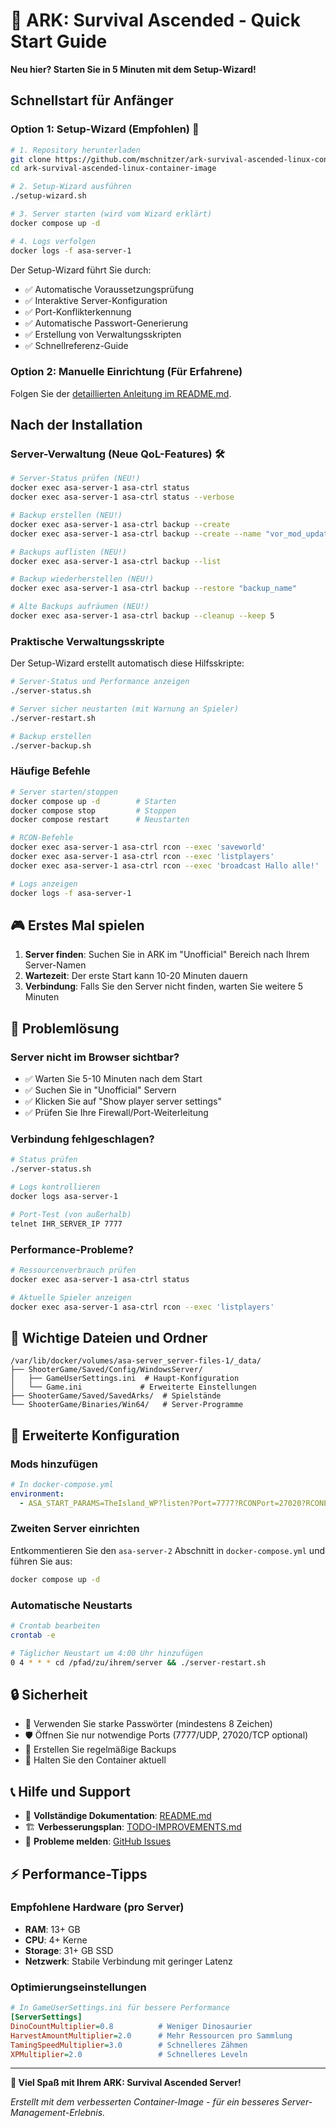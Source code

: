 # 🚀 ARK: Survival Ascended - Quick Start Guide

**Neu hier? Starten Sie in 5 Minuten mit dem Setup-Wizard!**

## Schnellstart für Anfänger

### Option 1: Setup-Wizard (Empfohlen) 🎯

```bash
# 1. Repository herunterladen
git clone https://github.com/mschnitzer/ark-survival-ascended-linux-container-image.git
cd ark-survival-ascended-linux-container-image

# 2. Setup-Wizard ausführen
./setup-wizard.sh

# 3. Server starten (wird vom Wizard erklärt)
docker compose up -d

# 4. Logs verfolgen
docker logs -f asa-server-1
```

Der Setup-Wizard führt Sie durch:
- ✅ Automatische Voraussetzungsprüfung
- ✅ Interaktive Server-Konfiguration
- ✅ Port-Konflikterkennung
- ✅ Automatische Passwort-Generierung
- ✅ Erstellung von Verwaltungsskripten
- ✅ Schnellreferenz-Guide

### Option 2: Manuelle Einrichtung (Für Erfahrene)

Folgen Sie der [detaillierten Anleitung im README.md](./README.md).

## Nach der Installation

### Server-Verwaltung (Neue QoL-Features) 🛠️

```bash
# Server-Status prüfen (NEU!)
docker exec asa-server-1 asa-ctrl status
docker exec asa-server-1 asa-ctrl status --verbose

# Backup erstellen (NEU!)
docker exec asa-server-1 asa-ctrl backup --create
docker exec asa-server-1 asa-ctrl backup --create --name "vor_mod_update"

# Backups auflisten (NEU!)
docker exec asa-server-1 asa-ctrl backup --list

# Backup wiederherstellen (NEU!)
docker exec asa-server-1 asa-ctrl backup --restore "backup_name"

# Alte Backups aufräumen (NEU!)
docker exec asa-server-1 asa-ctrl backup --cleanup --keep 5
```

### Praktische Verwaltungsskripte

Der Setup-Wizard erstellt automatisch diese Hilfsskripte:

```bash
# Server-Status und Performance anzeigen
./server-status.sh

# Server sicher neustarten (mit Warnung an Spieler)
./server-restart.sh

# Backup erstellen
./server-backup.sh
```

### Häufige Befehle

```bash
# Server starten/stoppen
docker compose up -d        # Starten
docker compose stop         # Stoppen
docker compose restart      # Neustarten

# RCON-Befehle
docker exec asa-server-1 asa-ctrl rcon --exec 'saveworld'
docker exec asa-server-1 asa-ctrl rcon --exec 'listplayers'
docker exec asa-server-1 asa-ctrl rcon --exec 'broadcast Hallo alle!'

# Logs anzeigen
docker logs -f asa-server-1
```

## 🎮 Erstes Mal spielen

1. **Server finden**: Suchen Sie in ARK im "Unofficial" Bereich nach Ihrem Server-Namen
2. **Wartezeit**: Der erste Start kann 10-20 Minuten dauern
3. **Verbindung**: Falls Sie den Server nicht finden, warten Sie weitere 5 Minuten

## 🚨 Problemlösung

### Server nicht im Browser sichtbar?
- ✅ Warten Sie 5-10 Minuten nach dem Start
- ✅ Suchen Sie in "Unofficial" Servern
- ✅ Klicken Sie auf "Show player server settings"
- ✅ Prüfen Sie Ihre Firewall/Port-Weiterleitung

### Verbindung fehlgeschlagen?
```bash
# Status prüfen
./server-status.sh

# Logs kontrollieren
docker logs asa-server-1

# Port-Test (von außerhalb)
telnet IHR_SERVER_IP 7777
```

### Performance-Probleme?
```bash
# Ressourcenverbrauch prüfen
docker exec asa-server-1 asa-ctrl status

# Aktuelle Spieler anzeigen
docker exec asa-server-1 asa-ctrl rcon --exec 'listplayers'
```

## 📁 Wichtige Dateien und Ordner

```
/var/lib/docker/volumes/asa-server_server-files-1/_data/
├── ShooterGame/Saved/Config/WindowsServer/
│   ├── GameUserSettings.ini  # Haupt-Konfiguration
│   └── Game.ini             # Erweiterte Einstellungen
├── ShooterGame/Saved/SavedArks/  # Spielstände
└── ShooterGame/Binaries/Win64/   # Server-Programme
```

## 🔧 Erweiterte Konfiguration

### Mods hinzufügen
```yaml
# In docker-compose.yml
environment:
  - ASA_START_PARAMS=TheIsland_WP?listen?Port=7777?RCONPort=27020?RCONEnabled=True -WinLiveMaxPlayers=50 -mods=12345,67891
```

### Zweiten Server einrichten
Entkommentieren Sie den `asa-server-2` Abschnitt in `docker-compose.yml` und führen Sie aus:
```bash
docker compose up -d
```

### Automatische Neustarts
```bash
# Crontab bearbeiten
crontab -e

# Täglicher Neustart um 4:00 Uhr hinzufügen
0 4 * * * cd /pfad/zu/ihrem/server && ./server-restart.sh
```

## 🔒 Sicherheit

- 🔐 Verwenden Sie starke Passwörter (mindestens 8 Zeichen)
- 🛡️ Öffnen Sie nur notwendige Ports (7777/UDP, 27020/TCP optional)
- 💾 Erstellen Sie regelmäßige Backups
- 🔄 Halten Sie den Container aktuell

## 📞 Hilfe und Support

- 📖 **Vollständige Dokumentation**: [README.md](./README.md)
- 🏗️ **Verbesserungsplan**: [TODO-IMPROVEMENTS.md](./TODO-IMPROVEMENTS.md)
- 🐛 **Probleme melden**: [GitHub Issues](https://github.com/mschnitzer/ark-survival-ascended-linux-container-image/issues)

## ⚡ Performance-Tipps

### Empfohlene Hardware (pro Server)
- **RAM**: 13+ GB
- **CPU**: 4+ Kerne
- **Storage**: 31+ GB SSD
- **Netzwerk**: Stabile Verbindung mit geringer Latenz

### Optimierungseinstellungen
```ini
# In GameUserSettings.ini für bessere Performance
[ServerSettings]
DinoCountMultiplier=0.8          # Weniger Dinosaurier
HarvestAmountMultiplier=2.0      # Mehr Ressourcen pro Sammlung
TamingSpeedMultiplier=3.0        # Schnelleres Zähmen
XPMultiplier=2.0                 # Schnelleres Leveln
```

---

**🎉 Viel Spaß mit Ihrem ARK: Survival Ascended Server!**

*Erstellt mit dem verbesserten Container-Image - für ein besseres Server-Management-Erlebnis.*
